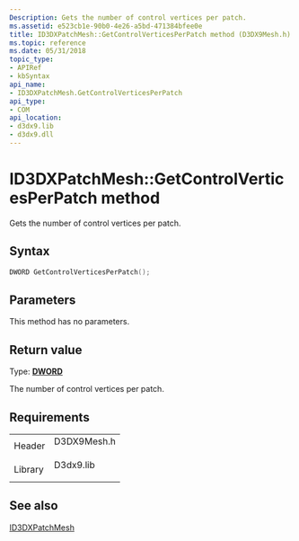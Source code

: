 ```yaml
---
Description: Gets the number of control vertices per patch.
ms.assetid: e523cb1e-90b0-4e26-a5bd-471384bfee0e
title: ID3DXPatchMesh::GetControlVerticesPerPatch method (D3DX9Mesh.h)
ms.topic: reference
ms.date: 05/31/2018
topic_type: 
- APIRef
- kbSyntax
api_name: 
- ID3DXPatchMesh.GetControlVerticesPerPatch
api_type: 
- COM
api_location: 
- d3dx9.lib
- d3dx9.dll
---
```


# ID3DXPatchMesh::GetControlVerticesPerPatch method

Gets the number of control vertices per patch.

## Syntax


```C++
DWORD GetControlVerticesPerPatch();
```



## Parameters

This method has no parameters.

## Return value

Type: **[**DWORD**](https://msdn.microsoft.com/library/Aa383751(v=VS.85).aspx)**

The number of control vertices per patch.

## Requirements



|                    |                                                                                        |
|--------------------|----------------------------------------------------------------------------------------|
| Header<br/>  | <dl> <dt>D3DX9Mesh.h</dt> </dl> |
| Library<br/> | <dl> <dt>D3dx9.lib</dt> </dl>   |



## See also

<dl> <dt>

[ID3DXPatchMesh](id3dxpatchmesh.md)
</dt> </dl>

 

 




